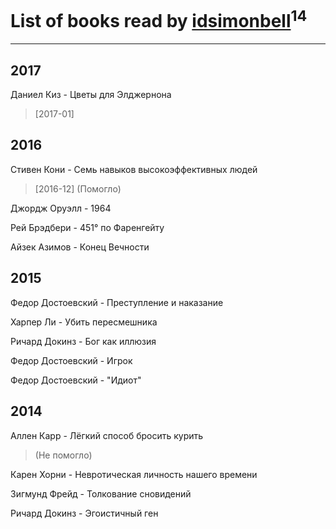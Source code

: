 # List of books read by [idsimonbell](http://vk.com/id380554090)<sup>14</sup>
---

## 2017

Даниел Киз - Цветы для Элджернона
> [2017-01] 



## 2016

Стивен Кони - Семь навыков высокоэффективных людей
> [2016-12] (Помогло)


Джордж Оруэлл - 1964


Рей Брэдбери - 451° по Фаренгейту


Айзек Азимов - Конец Вечности



## 2015

Федор Достоевский - Преступление и наказание


Харпер Ли - Убить пересмешника


Ричард Докинз - Бог как иллюзия


Федор Достоевский - Игрок


Федор Достоевский - "Идиот"



## 2014

Аллен Карр - Лёгкий способ бросить курить
> (Не помогло)


Карен Хорни - Невротическая личность нашего времени


Зигмунд Фрейд - Толкование сновидений


Ричард Докинз - Эгоистичный ген



